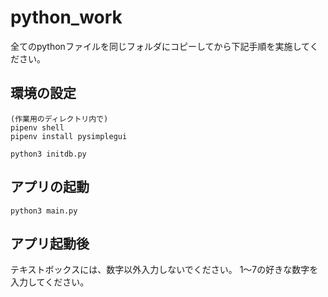 # python_work

全てのpythonファイルを同じフォルダにコピーしてから下記手順を実施してください。

## 環境の設定
`````
(作業用のディレクトリ内で)
pipenv shell
pipenv install pysimplegui

python3 initdb.py
`````

## アプリの起動
`````
python3 main.py
`````

## アプリ起動後

テキストボックスには、数字以外入力しないでください。
1〜7の好きな数字を入力してください。
